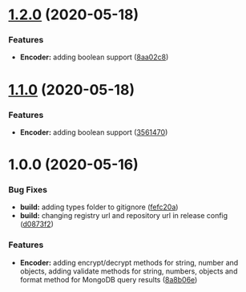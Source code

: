 # [1.2.0](https://github.com/kenift/encoder/compare/v1.1.0...v1.2.0) (2020-05-18)


### Features

* **Encoder:** adding boolean support ([8aa02c8](https://github.com/kenift/encoder/commit/8aa02c805a7fba4c9c6f8c5fe1223773610bd2d3))

# [1.1.0](https://github.com/kenift/encoder/compare/v1.0.0...v1.1.0) (2020-05-18)


### Features

* **Encoder:** adding boolean support ([3561470](https://github.com/kenift/encoder/commit/356147094b6b7d608bf028d558b399815cbc1ec9))

# 1.0.0 (2020-05-16)


### Bug Fixes

* **build:** adding types folder to gitignore ([fefc20a](https://github.com/kenift/encoder/commit/fefc20a8f62463422830bfd76bf99a4bbbcedc5c))
* **build:** changing registry url and repository url in release config ([d0873f2](https://github.com/kenift/encoder/commit/d0873f242ccc40f07b29284c0501a0200a792b7d))


### Features

* **Encoder:** adding encrypt/decrypt methods for string, number and objects, adding validate methods for string, numbers, objects and format method for MongoDB query results ([8a8b06e](https://github.com/kenift/encoder/commit/8a8b06e97011cbcef39f936f05aca10ac6c22612))
